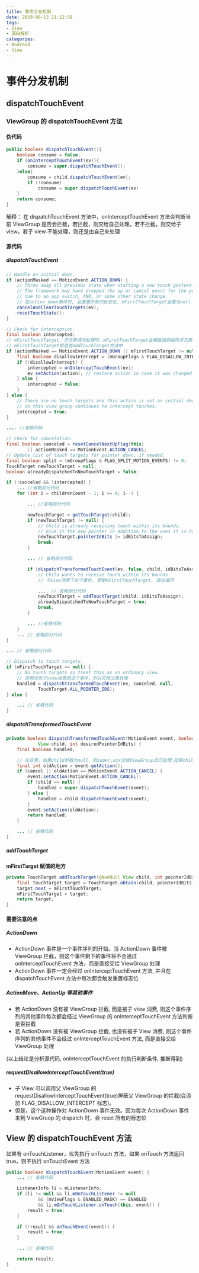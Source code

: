 ```yaml
---
title: 事件分发机制
date: 2019-08-13 21:12:59
tags:
- View
- 源码解析
categories:
- Android
- View
---
```


# 事件分发机制

## dispatchTouchEvent

### ViewGroup 的 dispatchTouchEvent 方法

#### 伪代码

```java
public boolean dispatchTouchEvent(){
    boolean consume = false;
    if (onInterceptTouchEvent(ev)){
        consume = super.dispatchTouchEvent();
    }else{
        consume = child.dispatchTouchEvent(ev);
        if (!consume)
            consume = super.dispatchTouchEvent(ev)
    }
    return consume;
}
```

解释：
在 dispatchTouchEvent 方法中，onInterceptTouchEvent 方法会判断当前 ViewGroup 是否会拦截，若拦截，则交给自己处理，若不拦截，则交给子 view。若子 view 不能处理，则还是由自己来处理

#### 源代码

##### dispatchTouchEvent

```java
// Handle an initial down.
if (actionMasked == MotionEvent.ACTION_DOWN) {
    // Throw away all previous state when starting a new touch gesture.
    // The framework may have dropped the up or cancel event for the previous gesture
    // due to an app switch, ANR, or some other state change.
    // 在action_down事件时, 会重置所有的标志位, mFirstTouchTarget会置为null
    cancelAndClearTouchTargets(ev);
    resetTouchState();
}

// Check for interception.
final boolean intercepted;
// mFirstTouchTarget：子元素成功处理时，mFirstTouchTarget会被赋值病指向子元素
// mFirstTouchTarget赋值在addTouchTarget方法中
if (actionMasked == MotionEvent.ACTION_DOWN || mFirstTouchTarget != null) {
    final boolean disallowIntercept = (mGroupFlags & FLAG_DISALLOW_INTERCEPT) != 0;
    if (!disallowIntercept) {
        intercepted = onInterceptTouchEvent(ev);
        ev.setAction(action); // restore action in case it was changed
    } else {
        intercepted = false;
    }
} else {
    // There are no touch targets and this action is not an initial down
    // so this view group continues to intercept touches.
    intercepted = true;
}

.... //省略代码

// Check for cancelation.
final boolean canceled = resetCancelNextUpFlag(this)
        || actionMasked == MotionEvent.ACTION_CANCEL;
// Update list of touch targets for pointer down, if needed.
final boolean split = (mGroupFlags & FLAG_SPLIT_MOTION_EVENTS) != 0;
TouchTarget newTouchTarget = null;
boolean alreadyDispatchedToNewTouchTarget = false;

if (!canceled && !intercepted) {
    ... //省略部分代码
    for (int i = childrenCount - 1; i >= 0; i--) {

        ... //省略部分代码

        newTouchTarget = getTouchTarget(child);
        if (newTouchTarget != null) {
            // Child is already receiving touch within its bounds.
            // Give it the new pointer in addition to the ones it is handling.
            newTouchTarget.pointerIdBits |= idBitsToAssign;
            break;
        }

        ... // 省略部分代码

        if (dispatchTransformedTouchEvent(ev, false, child, idBitsToAssign)) {
            // Child wants to receive touch within its bounds.
            // 子view消费了这个事件, 更新mFirstTouchTarget, 跳出循环

            .... // 省略部分代码
            newTouchTarget = addTouchTarget(child, idBitsToAssign);
            alreadyDispatchedToNewTouchTarget = true;
            break;
        }

        ... //省略代码
    }
    ... // 省略部分代码
}

... // 省略部分代码

// Dispatch to touch targets.
if (mFirstTouchTarget == null) {
    // No touch targets so treat this as an ordinary view.
    // 说明没有子view消费掉这个事件，所以交给父类处理
    handled = dispatchTransformedTouchEvent(ev, canceled, null,
            TouchTarget.ALL_POINTER_IDS);
} else {

    ... // 省略代码
}
```

##### dispatchTransformedTouchEvent

```java
private boolean dispatchTransformedTouchEvent(MotionEvent event, boolean cancel,
            View child, int desiredPointerIdBits) {
    final boolean handled;

    // 在这里，如果child参数为null，则super.xxx交给ViewGroup自己处理;如果child不为空,则交给child处理
    final int oldAction = event.getAction();
    if (cancel || oldAction == MotionEvent.ACTION_CANCEL) {
        event.setAction(MotionEvent.ACTION_CANCEL);
        if (child == null) {
            handled = super.dispatchTouchEvent(event);
        } else {
            handled = child.dispatchTouchEvent(event);
        }
        event.setAction(oldAction);
        return handled;
    }

    ... // 省略代码
}
```

##### addTouchTarget

**mFirstTarget 赋值的地方**

```java
private TouchTarget addTouchTarget(@NonNull View child, int pointerIdBits) {
    final TouchTarget target = TouchTarget.obtain(child, pointerIdBits);
    target.next = mFirstTouchTarget;
    mFirstTouchTarget = target;
    return target;
}
```

#### 需要注意的点

##### ActionDown

- ActionDown 事件是一个事件序列的开始。当 ActionDown 事件被 ViewGroup 拦截，则这个事件剩下的事件将不会通过 onInterceptTouchEvent 方法，而是直接交给 ViewGroup 处理
- ActionDown 事件一定会经过 onInterceptTouchEvent 方法, 并且在 dispatchTouchEvent 方法中每次都会触发重置标志位

##### ActionMove、ActionUp 等其他事件

- 若 ActionDown 没有被 ViewGroup 拦截, 而是被子 view 消费, 则这个事件序列的其他事件每次都会经过 ViewGroup 的 onInterceptTouchEvent 方法判断是否拦截
- 若 ActionDown 没有被 ViewGroup 拦截, 也没有被子 View 消费, 则这个事件序列的其他事件不会经过 onInterceptTouchEvent 方法, 而是直接交给 ViewGroup 处理

(以上结论是分析源代码, onInterceptTouchEvent 的执行判断条件, 推断得到)

##### requestDisallowInterceptTouchEvent(true)

- 子 View 可以调用父 ViewGroup 的 requestDisallowInterceptTouchEvent(true)屏蔽父 ViewGroup 的拦截(会添加 FLAG_DISALLOW_INTERCEPT 标志)。
- 但是，这个这种操作对 ActionDown 事件无效。因为每次 ActionDown 事件来到 ViewGruop 的 dispatch 时，会 reset 所有的标志位

## View 的 dispatchTouchEvent 方法

如果有 onTouchListener，优先执行 onTouch 方法，如果 onTouch 方法返回 true，则不执行 onTouchEvent 方法

```java
public boolean dispatchTouchEvent(MotionEvent event) {
    ... // 省略代码

    ListenerInfo li = mListenerInfo;
    if (li != null && li.mOnTouchListener != null
            && (mViewFlags & ENABLED_MASK) == ENABLED
            && li.mOnTouchListener.onTouch(this, event)) {
        result = true;
    }

    if (!result && onTouchEvent(event)) {
        result = true;
    }

    ... // 省略代码

    return result;
}
```
